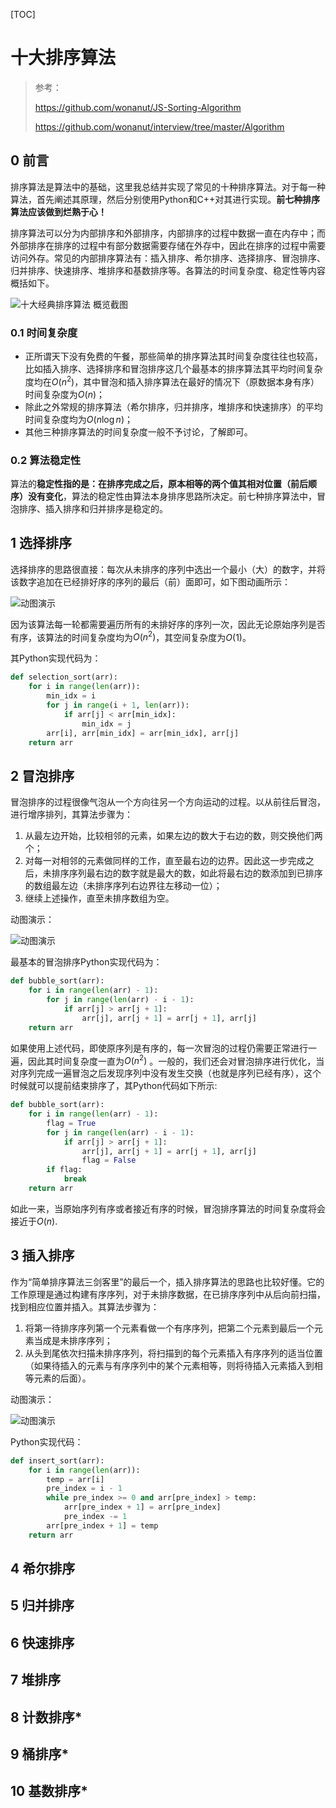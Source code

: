 [TOC]

# 十大排序算法

> 参考：
>
> https://github.com/wonanut/JS-Sorting-Algorithm
>
> https://github.com/wonanut/interview/tree/master/Algorithm



## 0 前言

排序算法是算法中的基础，这里我总结并实现了常见的十种排序算法。对于每一种算法，首先阐述其原理，然后分别使用Python和C++对其进行实现。**前七种排序算法应该做到烂熟于心！**

排序算法可以分为内部排序和外部排序，内部排序的过程中数据一直在内存中；而外部排序在排序的过程中有部分数据需要存储在外存中，因此在排序的过程中需要访问外存。常见的内部排序算法有：插入排序、希尔排序、选择排序、冒泡排序、归并排序、快速排序、堆排序和基数排序等。各算法的时间复杂度、稳定性等内容概括如下。

![十大经典排序算法 概览截图](https://github.com/wonanut/JS-Sorting-Algorithm/raw/master/res/sort.png)

[图片来源]: https://github.com/wonanut/JS-Sorting-Algorithm



### 0.1 时间复杂度

- 正所谓天下没有免费的午餐，那些简单的排序算法其时间复杂度往往也较高，比如插入排序、选择排序和冒泡排序这几个最基本的排序算法其平均时间复杂度均在$O(n^2)$，其中冒泡和插入排序算法在最好的情况下（原数据本身有序）时间复杂度为$O(n)$；
- 除此之外常规的排序算法（希尔排序，归并排序，堆排序和快速排序）的平均时间复杂度均为$O(n\log{n})$；
- 其他三种排序算法的时间复杂度一般不予讨论，了解即可。



### 0.2 算法稳定性

算法的**稳定性指的是：在排序完成之后，原本相等的两个值其相对位置（前后顺序）没有变化**，算法的稳定性由算法本身排序思路所决定。前七种排序算法中，冒泡排序、插入排序和归并排序是稳定的。



## 1 选择排序

选择排序的思路很直接：每次从未排序的序列中选出一个最小（大）的数字，并将该数字追加在已经排好序的序列的最后（前）面即可，如下图动画所示：

![动图演示](https://github.com/wonanut/JS-Sorting-Algorithm/raw/master/res/selectionSort.gif)

因为该算法每一轮都需要遍历所有的未排好序的序列一次，因此无论原始序列是否有序，该算法的时间复杂度均为$O(n^2)$，其空间复杂度为$O(1)$。

其Python实现代码为：

```python
def selection_sort(arr):
    for i in range(len(arr)):
        min_idx = i
        for j in range(i + 1, len(arr)):
            if arr[j] < arr[min_idx]:
                min_idx = j
        arr[i], arr[min_idx] = arr[min_idx], arr[j]
    return arr
```



## 2 冒泡排序

冒泡排序的过程很像气泡从一个方向往另一个方向运动的过程。以从前往后冒泡，进行增序排列，其算法步骤为：

1. 从最左边开始，比较相邻的元素，如果左边的数大于右边的数，则交换他们两个；
2. 对每一对相邻的元素做同样的工作，直至最右边的边界。因此这一步完成之后，未排序序列最右边的数字就是最大的数，如此将最右边的数添加到已排序的数组最左边（未排序序列右边界往左移动一位）；
3. 继续上述操作，直至未排序数组为空。

动图演示：

![动图演示](https://github.com/wonanut/JS-Sorting-Algorithm/raw/master/res/bubbleSort.gif)

最基本的冒泡排序Python实现代码为：

```python
def bubble_sort(arr):
    for i in range(len(arr) - 1):
        for j in range(len(arr) - i - 1):
            if arr[j] > arr[j + 1]:
                arr[j], arr[j + 1] = arr[j + 1], arr[j]
    return arr
```

如果使用上述代码，即使原序列是有序的，每一次冒泡的过程仍需要正常进行一遍，因此其时间复杂度一直为$O(n^2)$ 。一般的，我们还会对冒泡排序进行优化，当对序列完成一遍冒泡之后发现序列中没有发生交换（也就是序列已经有序），这个时候就可以提前结束排序了，其Python代码如下所示:

```python
def bubble_sort(arr):
    for i in range(len(arr) - 1):
        flag = True
        for j in range(len(arr) - i - 1):
            if arr[j] > arr[j + 1]:
                arr[j], arr[j + 1] = arr[j + 1], arr[j]
                flag = False
       	if flag:
            break
    return arr
```

如此一来，当原始序列有序或者接近有序的时候，冒泡排序算法的时间复杂度将会接近于$O(n)$.



## 3 插入排序

作为“简单排序算法三剑客里”的最后一个，插入排序算法的思路也比较好懂。它的工作原理是通过构建有序序列，对于未排序数据，在已排序序列中从后向前扫描，找到相应位置并插入。其算法步骤为：

1. 将第一待排序序列第一个元素看做一个有序序列，把第二个元素到最后一个元素当成是未排序序列；
2. 从头到尾依次扫描未排序序列，将扫描到的每个元素插入有序序列的适当位置（如果待插入的元素与有序序列中的某个元素相等，则将待插入元素插入到相等元素的后面）。

动图演示：

![动图演示](https://github.com/wonanut/JS-Sorting-Algorithm/raw/master/res/insertionSort.gif)

Python实现代码：

```python
def insert_sort(arr):
    for i in range(len(arr)):
        temp = arr[i]
        pre_index = i - 1
        while pre_index >= 0 and arr[pre_index] > temp:
            arr[pre_index + 1] = arr[pre_index]
            pre_index -= 1
        arr[pre_index + 1] = temp
    return arr
```



## 4 希尔排序

## 5 归并排序

## 6 快速排序

## 7 堆排序

## 8 计数排序*

## 9 桶排序*

## 10 基数排序*  